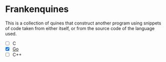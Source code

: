 # Frankenquines

This is a collection of quines that construct another program using
snippets of code taken from either itself, or from the source code of the
language used.

* [ ] C
* [X] [Go](go)
* [ ] C++
